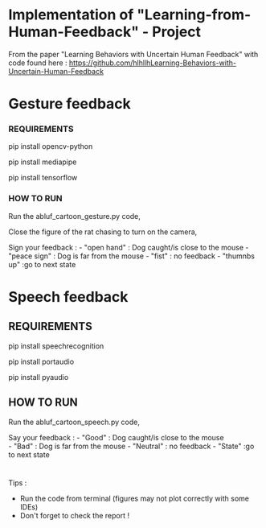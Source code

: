 # Implementation of "Learning-from-Human-Feedback" - Project

From the paper "Learning Behaviors with Uncertain Human Feedback" with code found here :
https://github.com/hlhllhLearning-Behaviors-with-Uncertain-Human-Feedback

# Gesture feedback 

### REQUIREMENTS ##

pip install opencv-python

pip install mediapipe

pip install tensorflow

### HOW TO RUN 

Run the abluf_cartoon_gesture.py code,

Close the figure of the rat chasing to turn on the camera,

Sign your feedback : - "open hand" : Dog caught/is close to the mouse 
                     - "peace sign" : Dog is far from the mouse
                     - "fist" : no feedback
                     - "thumnbs up" :go to next state

# Speech feedback

## REQUIREMENTS 

pip install speechrecognition

pip install portaudio

pip install pyaudio

## HOW TO RUN 

Run the abluf_cartoon_speech.py code,

Say your feedback : - "Good" : Dog caught/is close to the mouse   
                    - "Bad" : Dog is far from the mouse
                    - "Neutral" : no feedback
                    - "State" :go to next state 

#

Tips : 
- Run the code from terminal (figures may not plot correctly with some IDEs)
- Don't forget to check the report !
